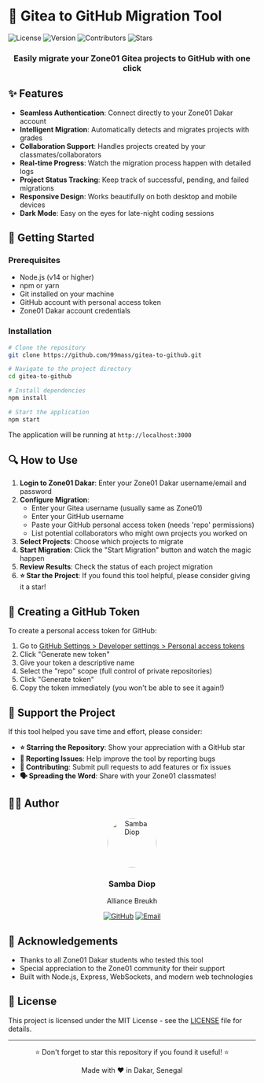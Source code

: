 # 🚀 Gitea to GitHub Migration Tool

![License](https://img.shields.io/badge/License-MIT-blue.svg)
![Version](https://img.shields.io/badge/Version-1.0.0-brightgreen.svg)
![Contributors](https://img.shields.io/github/contributors/99mass/gitea-to-github)
![Stars](https://img.shields.io/github/stars/99mass/gitea-to-github?style=social)

<div align="center">
  <h3>Easily migrate your Zone01 Gitea projects to GitHub with one click</h3>
</div>

## ✨ Features

- **Seamless Authentication**: Connect directly to your Zone01 Dakar account
- **Intelligent Migration**: Automatically detects and migrates projects with grades
- **Collaboration Support**: Handles projects created by your classmates/collaborators
- **Real-time Progress**: Watch the migration process happen with detailed logs
- **Project Status Tracking**: Keep track of successful, pending, and failed migrations
- **Responsive Design**: Works beautifully on both desktop and mobile devices
- **Dark Mode**: Easy on the eyes for late-night coding sessions

## 🚀 Getting Started

### Prerequisites

- Node.js (v14 or higher)
- npm or yarn
- Git installed on your machine
- GitHub account with personal access token
- Zone01 Dakar account credentials

### Installation

```bash
# Clone the repository
git clone https://github.com/99mass/gitea-to-github.git

# Navigate to the project directory
cd gitea-to-github

# Install dependencies
npm install

# Start the application
npm start
```

The application will be running at `http://localhost:3000`

## 🔍 How to Use

1. **Login to Zone01 Dakar**: Enter your Zone01 Dakar username/email and password
2. **Configure Migration**: 
   - Enter your Gitea username (usually same as Zone01)
   - Enter your GitHub username
   - Paste your GitHub personal access token (needs 'repo' permissions)
   - List potential collaborators who might own projects you worked on
3. **Select Projects**: Choose which projects to migrate
4. **Start Migration**: Click the "Start Migration" button and watch the magic happen
5. **Review Results**: Check the status of each project migration
6. **⭐ Star the Project**: If you found this tool helpful, please consider giving it a star!

## 📝 Creating a GitHub Token

To create a personal access token for GitHub:

1. Go to [GitHub Settings > Developer settings > Personal access tokens](https://github.com/settings/tokens)
2. Click "Generate new token"
3. Give your token a descriptive name
4. Select the "repo" scope (full control of private repositories)
5. Click "Generate token"
6. Copy the token immediately (you won't be able to see it again!)

## 💖 Support the Project

If this tool helped you save time and effort, please consider:

- **⭐ Starring the Repository**: Show your appreciation with a GitHub star
- **🐛 Reporting Issues**: Help improve the tool by reporting bugs
- **🔧 Contributing**: Submit pull requests to add features or fix issues
- **🗣️ Spreading the Word**: Share with your Zone01 classmates!

## 👨‍💻 Author

<div align="center">
  <img src="https://avatars.githubusercontent.com/u/99mass" alt="Samba Diop" width="100px" style="border-radius:50%">
  <h3>Samba Diop</h3>
  <p>Alliance Breukh</p>
  
  [![GitHub](https://img.shields.io/badge/GitHub-99mass-181717?style=for-the-badge&logo=github)](https://github.com/99mass)
  [![Email](https://img.shields.io/badge/Email-sambadiop161%40gmail.com-D14836?style=for-the-badge&logo=gmail)](mailto:sambadiop161@gmail.com)
</div>

## 🙏 Acknowledgements

- Thanks to all Zone01 Dakar students who tested this tool
- Special appreciation to the Zone01 community for their support
- Built with Node.js, Express, WebSockets, and modern web technologies

## 📄 License

This project is licensed under the MIT License - see the [LICENSE](LICENSE) file for details.

---

<div align="center">
  <p>⭐ Don't forget to star this repository if you found it useful! ⭐</p>
  <p>Made with ❤️ in Dakar, Senegal</p>
</div>

